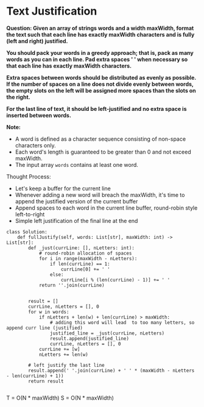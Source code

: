 # Text Justification

<b>Question: Given an array of strings words and a width maxWidth, format the text such that each line has exactly maxWidth characters and is fully (left and right) justified.</b>

<b>You should pack your words in a greedy approach; that is, pack as many words as you can in each line. Pad extra spaces ' ' when necessary so that each line has exactly maxWidth characters.</b>

<b>Extra spaces between words should be distributed as evenly as possible. If the number of spaces on a line does not divide evenly between words, the empty slots on the left will be assigned more spaces than the slots on the right.</b>

<b>For the last line of text, it should be left-justified and no extra space is inserted between words.</b>


<b>Note:</b>
* A word is defined as a character sequence consisting of non-space characters only.
* Each word's length is guaranteed to be greater than 0 and not exceed maxWidth.
* The input array `words` contains at least one word.



Thought Process:
* Let's keep a buffer for the current line
* Whenever adding a new word will breach the maxWidth, it's time to append the justified version of the current buffer
* Append spaces to each word in the current line buffer, round-robin style left-to-right
* Simple left justification of the final line at the end


```
class Solution:
    def fullJustify(self, words: List[str], maxWidth: int) -> List[str]:
        def _just(currLine: [], nLetters: int):
            # round-robin allocation of spaces
            for i in range(maxWidth - nLetters):
                if len(currLine) == 1:
                    currLine[0] += ' '
                else:
                    currLine[i % (len(currLine) - 1)] += ' '
            return ''.join(currLine)
            
        
        result = []
        currLine, nLetters = [], 0
        for w in words:
            if nLetters + len(w) + len(currLine) > maxWidth:
                # adding this word will lead  to too many letters, so append curr line (justified)
                justified_line = _just(currLine, nLetters)
                result.append(justified_line)
                currLine, nLetters = [], 0
            currLine += [w]
            nLetters += len(w)
            
        # left justify the last line
        result.append(' '.join(currLine) + ' ' * (maxWidth - nLetters - len(currLine) + 1))
        return result
            
```

T = O(N * maxWidth)
S = O(N * maxWidth)
